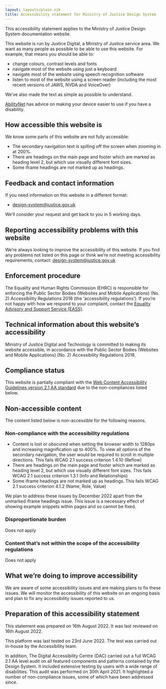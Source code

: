```yaml
---
layout: layouts/plain.njk
title: Accessibility statement for Ministry of Justice Design System
---
```


This accessibility statement applies to the Ministry of Justice Design System documentation website.

This website is run by Justice Digital, a Ministry of Justice service area. We want as many people as possible to be able to use this website. For example, that means you should be able to:

- change colours, contrast levels and fonts
- navigate most of the website using just a keyboard
- navigate most of the website using speech recognition software
- listen to most of the website using a screen reader (including the most recent versions of JAWS, NVDA and VoiceOver)

We’ve also made the text as simple as possible to understand.

[AbilityNet](https://mcmw.abilitynet.org.uk/) has advice on making your device easier to use if you have a disability.

## How accessible this website is

We know some parts of this website are not fully accessible:

- The secondary navigation text is spilling off the screen when zooming in at 200%.
- There are headings on the main page and footer which are marked as heading level 2, but which use visually different font sizes.
- Some iframe headings are not marked up as headings.

## Feedback and contact information

If you need information on this website in a different format:

- [design-system@justice.gov.uk](mailto:design-system@justice.gov.uk)

We’ll consider your request and get back to you in 5 working days.

## Reporting accessibility problems with this website

We’re always looking to improve the accessibility of this website. If you find any problems not listed on this page or think we’re not meeting accessibility requirements, contact: [design-system@justice.gov.uk](mailto:design-system@justice.gov.uk)

## Enforcement procedure

The Equality and Human Rights Commission (EHRC) is responsible for enforcing the Public Sector Bodies (Websites and Mobile Applications) (No. 2) Accessibility Regulations 2018 (the ‘accessibility regulations’). If you’re not happy with how we respond to your complaint, contact the [Equality Advisory and Support Service (EASS)](https://www.equalityadvisoryservice.com/).

## Technical information about this website’s accessibility

Ministry of Justice Digital and Technology is committed to making its website accessible, in accordance with the Public Sector Bodies (Websites and Mobile Applications) (No. 2) Accessibility Regulations 2018.

## Compliance status

This website is partially compliant with the [Web Content Accessibility Guidelines version 2.1 AA standard](https://www.w3.org/TR/WCAG21/) due to the non-compliances listed below.

## Non-accessible content

The content listed below is non-accessible for the following reasons.

### Non-compliance with the accessibility regulations

- Content is lost or obscured when setting the browser width to 1280px and increasing magnification up to 400%. To view all options of the secondary navigation, the user would be required to scroll in multiple directions. This fails WCAG 2.1 success criterion 1.4.10 (Reflow)
- There are headings on the main page and footer which are marked as heading level 2, but which use visually different font sizes. This fails WCAG 2.1 success criterion 1.3.1 (Info and Relationships)
- Some iframe headings are not marked up as headings. This fails WCAG 2.1 success criterion 4.1.2 (Name, Role, Value)

We plan to address these issues by December 2022 apart from the unmarked iframe headings issue. This issue is a necessary effect of showing example snippets within pages and so cannot be fixed.

### Disproportionate burden

Does not apply

### Content that’s not within the scope of the accessibility regulations

Does not apply

## What we’re doing to improve accessibility

We are aware of some accessibility issues and are making plans to fix these issues. We will monitor the accessibility of this website on an ongoing basis and plan to fix any accessibility issues reported to us.

## Preparation of this accessibility statement

This statement was prepared on 16th August 2022. It was last reviewed on 16th August 2022.

This platform was last tested on 23rd June 2022. The test was carried out in-house by the Accessibility team.

In addition, The Digital Accessibility Centre (DAC) carried out a full WCAG 2.1 AA level audit on all featured components and patterns contained by the Design System. It included extensive testing by users with a wide range of disabilities. This audit was performed on 30th April 2021. It highlighted a number of non-compliance issues, some of which have been addressed since.
